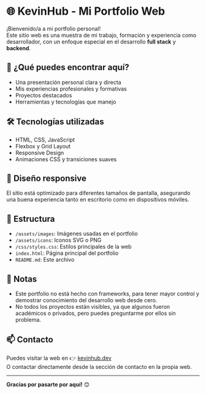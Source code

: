 # 🌐 KevinHub - Mi Portfolio Web

¡Bienvenido/a a mi portfolio personal!  
Este sitio web es una muestra de mi trabajo, formación y experiencia como desarrollador, con un enfoque especial en el desarrollo **full stack** y **backend**.

## 🚀 ¿Qué puedes encontrar aquí?

- Una presentación personal clara y directa
- Mis experiencias profesionales y formativas
- Proyectos destacados
- Herramientas y tecnologías que manejo


## 🛠️ Tecnologías utilizadas

- HTML, CSS, JavaScript
- Flexbox y Grid Layout
- Responsive Design
- Animaciones CSS y transiciones suaves

## 📱 Diseño responsive

El sitio está optimizado para diferentes tamaños de pantalla, asegurando una buena experiencia tanto en escritorio como en dispositivos móviles.

## 📁 Estructura

- `/assets/images`: Imágenes usadas en el portfolio
- `/assets/icons`: Iconos SVG o PNG
- `/css/styles.css`: Estilos principales de la web
- `index.html`: Página principal del portfolio
- `README.md`: Este archivo

## 📌 Notas

- Este portfolio no está hecho con frameworks, para tener mayor control y demostrar conocimiento del desarrollo web desde cero.
- No todos los proyectos están visibles, ya que algunos fueron académicos o privados, pero puedes preguntarme por ellos sin problema.

## 📫 Contacto

Puedes visitar la web en 👉 [kevinhub.dev](https://kevinhub.dev)  
O contactar directamente desde la sección de contacto en la propia web.

---

**Gracias por pasarte por aquí!** 😊